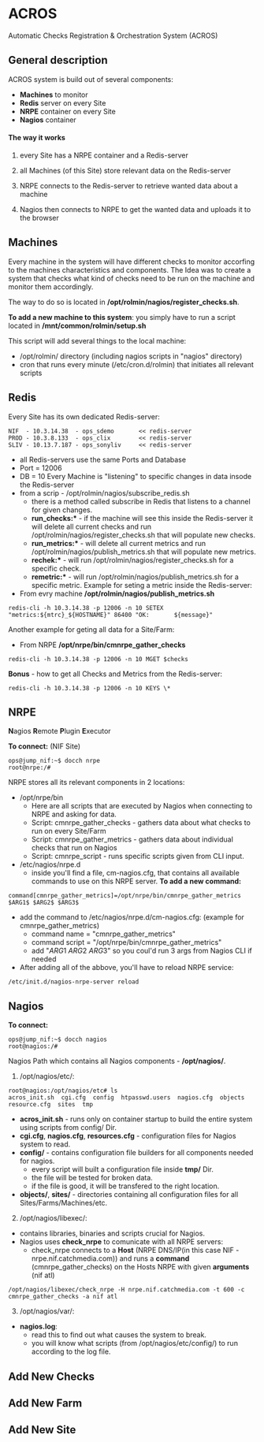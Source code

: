 # ACROS
Automatic Checks Registration & Orchestration System (ACROS)

## General description

ACROS system is build out of several components:
  * **Machines** to monitor
  * **Redis** server on every Site
  * **NRPE** container on every Site
  * **Nagios** container

#### The way it works

1. every Site has a NRPE container and a Redis-server

2. all Machines (of this Site) store relevant data on the Redis-server

3. NRPE connects to the Redis-server to retrieve wanted data about a machine

4. Nagios then connects to NRPE to get the wanted data and uploads it to the browser

## Machines
Every machine in the system will have different checks to monitor accorfing to the machines characteristics and components.
The Idea was to create a system that checks what kind of checks need to be run on the machine and monitor them accordingly.

The way to do so is located in **__/opt/rolmin/nagios/register_checks.sh__**.

__To add a new machine to this system__: you simply have to run a script located in **__/mnt/common/rolmin/setup.sh__**

This script will add several things to the local machine:
  * /opt/rolmin/ directory (including nagios scripts in "nagios" directory)
  * cron that runs every minute (/etc/cron.d/rolmin) that initiates all relevant scripts
## Redis
Every Site has its own dedicated Redis-server:
```
NIF  - 10.3.14.38  - ops_sdemo       << redis-server
PROD - 10.3.8.133  - ops_clix        << redis-server
SLIV - 10.13.7.187 - ops_sonyliv     << redis-server
```
  * all Redis-servers use the same Ports and Database
  * Port = 12006
  * DB = 10
Every Machine is "listening" to specific changes in data insode the Redis-server
  * from a scrip - /opt/rolmin/nagios/subscribe_redis.sh
    * there is a method called subscribe in Redis that listens to a channel for given changes.
    * __run_checks:*__ - if the machine will see this inside the Redis-server it will delete all current checks and run /opt/rolmin/nagios/register_checks.sh that will populate new checks.
    * __run_metrics:*__ - will delete all current metrics and run /opt/rolmin/nagios/publish_metrics.sh that will populate new metrics.
    * __rechek:*__ - will run /opt/rolmin/nagios/register_checks.sh for a specific check.
    * __remetric:*__ - will run /opt/rolmin/nagios/publish_metrics.sh for a specific metric.
Example for seting a metric inside the Redis-server:
  * From evry machine **/opt/rolmin/nagios/publish_metrics.sh**
```
redis-cli -h 10.3.14.38 -p 12006 -n 10 SETEX "metrics:${mtrc}_${HOSTNAME}" 86400 "OK:       ${message}"
```
Another example for geting all data for a Site/Farm:
  * From NRPE **/opt/nrpe/bin/cmnrpe_gather_checks**
```
redis-cli -h 10.3.14.38 -p 12006 -n 10 MGET $checks
```
**Bonus** - how to get all Checks and Metrics from the Redis-server:
```
redis-cli -h 10.3.14.38 -p 12006 -n 10 KEYS \*
```
## NRPE
**N**agios **R**emote **P**lugin **E**xecutor

__To connect:__ (NIF Site)
```
ops@jump_nif:~$ docch nrpe
root@nrpe:/#
```
NRPE stores all its relevant components in 2 locations:
  * /opt/nrpe/bin
    * Here are all scripts that are executed by Nagios when connecting to NRPE and asking for data.
    * Script: cmnrpe_gather_checks - gathers data about what checks to run on every Site/Farm
    * Script: cmnrpe_gather_metrics - gathers data about individual checks that run on Nagios
    * Script: cmnrpe_script - runs specific scripts given from CLI input.
  * /etc/nagios/nrpe.d
    * inside you'll find a file, cm-nagios.cfg, that contains all available commands to use on this NRPE server.
__To add a new command:__
```
command[cmnrpe_gather_metrics]=/opt/nrpe/bin/cmnrpe_gather_metrics $ARG1$ $ARG2$ $ARG3$
```
  * add the command to /etc/nagios/nrpe.d/cm-nagios.cfg: (example for cmnrpe_gather_metrics)
    * command name = "cmnrpe_gather_metrics"
    * command script = "/opt/nrpe/bin/cmnrpe_gather_metrics"
    * add "$ARG1$ $ARG2$ $ARG3$" so you coul'd run 3 args from Nagios CLI if needed
  * After adding all of the abbove, you'll have to reload NRPE service:
```
/etc/init.d/nagios-nrpe-server reload
```
## Nagios
__To connect:__
```
ops@jump_nif:~$ docch nagios
root@nagios:/# 
```
Nagios Path which contains all Nagios components - **/opt/nagios/**.

1. /opt/nagios/etc/:
```
root@nagios:/opt/nagios/etc# ls
acros_init.sh  cgi.cfg  config  htpasswd.users  nagios.cfg  objects  resource.cfg  sites  tmp
```
  * __acros_init.sh__ - runs only on container startup to build the entire system using scripts from config/ Dir.
  * __cgi.cfg__, __nagios.cfg__, __resources.cfg__ - configuration files for Nagios system to read.
  * __config/__ - contains configuration file builders for all components needed for nagios.
    * every script will built a configuration file inside __tmp/__ Dir.
    * the file will be tested for broken data.
    * if the file is good, it will be transfered to the right location.
  * __objects/__, __sites/__ - directories containing all configuration files for all Sites/Farms/Machines/etc.
2. /opt/nagios/libexec/:
  * contains libraries, binaries and scripts crucial for Nagios.
  * Nagios uses **check_nrpe** to comunicate with all NRPE servers:
    * check_nrpe connects to a **Host** (NRPE DNS/IP(in this case NIF - nrpe.nif.catchmedia.com)) and runs a **command** (cmnrpe_gather_checks) on the Hosts NRPE with given **arguments** (nif atl)
```
/opt/nagios/libexec/check_nrpe -H nrpe.nif.catchmedia.com -t 600 -c cmnrpe_gather_checks -a nif atl
```
3. /opt/nagios/var/:
  * **nagios.log**:
    * read this to find out what causes the system to break.
    * you will know what scripts (from /opt/nagios/etc/config/) to run according to the log file.

## Add New Checks
## Add New Farm
## Add New Site



